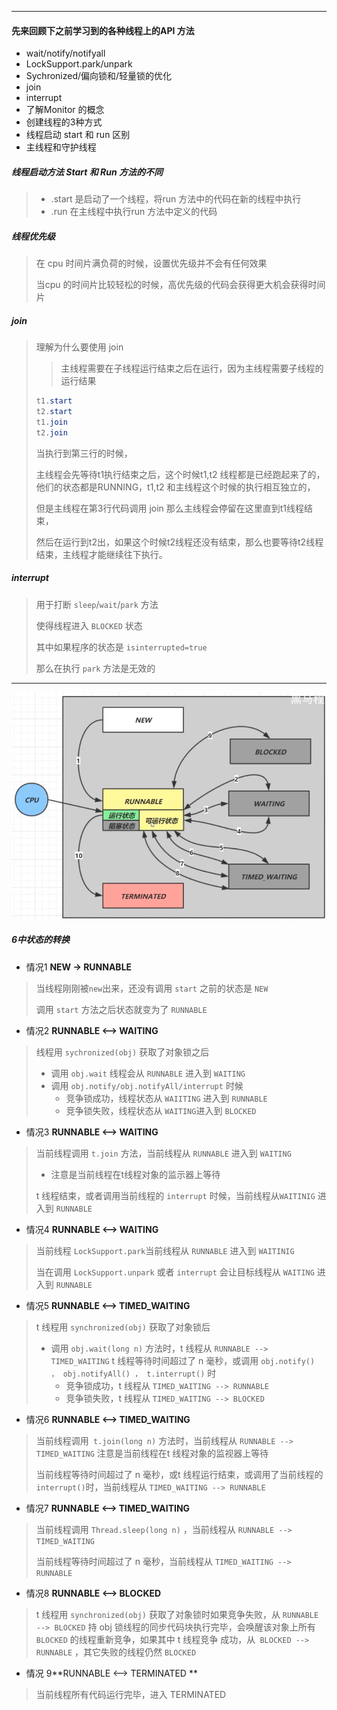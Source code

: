 

---

#### 先来回顾下之前学习到的各种线程上的API 方法

* wait/notify/notifyall
* LockSupport.park/unpark
* Sychronized/偏向锁和/轻量锁的优化
* join
* interrupt
* 了解Monitor 的概念
* 创建线程的3种方式
* 线程启动 start 和 run 区别
* 主线程和守护线程

##### 线程启动方法 Start 和 Run 方法的不同

> * .start 是启动了一个线程，将run 方法中的代码在新的线程中执行
> * .run 在主线程中执行run 方法中定义的代码

##### 线程优先级

> 在 cpu 时间片满负荷的时候，设置优先级并不会有任何效果
>
> 当cpu 的时间片比较轻松的时候，高优先级的代码会获得更大机会获得时间片

##### join

> 理解为什么要使用 join 
>
> > 主线程需要在子线程运行结束之后在运行，因为主线程需要子线程的运行结果
>
> ```java
> t1.start
> t2.start
> t1.join
> t2.join
> ```
>
> 当执行到第三行的时候，
>
> 主线程会先等待t1执行结束之后，这个时候t1,t2 线程都是已经跑起来了的，他们的状态都是RUNNING，t1,t2 和主线程这个时候的执行相互独立的，
>
> 但是主线程在第3行代码调用 join 那么主线程会停留在这里直到t1线程结束，
>
> 然后在运行到t2出，如果这个时候t2线程还没有结束，那么也要等待t2线程结束，主线程才能继续往下执行。

##### interrupt

> 用于打断 `sleep`/`wait`/`park` 方法
>
> 使得线程进入 `BLOCKED` 状态
>
> 其中如果程序的状态是 `isinterrupted=true`
>
> 那么在执行 `park` 方法是无效的

---

<img src="./pics/并行4.png"/>

##### 6中状态的转换

* 情况1 **NEW -> RUNNABLE**

> 当线程刚刚被`new`出来，还没有调用 `start` 之前的状态是 `NEW`
>
> 调用 `start` 方法之后状态就变为了 `RUNNABLE`

* 情况2 **RUNNABLE <--> WAITING**

> 线程用 `sychronized(obj)` 获取了对象锁之后
>
> * 调用 `obj.wait` 线程会从 `RUNNABLE` 进入到 `WAITING`
> * 调用 `obj.notify/obj.notifyAll/interrupt` 时候
>   * 竞争锁成功，线程状态从 `WAIITING` 进入到 `RUNNABLE`
>   * 竞争锁失败，线程状态从 `WAITING`进入到 `BLOCKED`

* 情况3 **RUNNABLE <--> WAITING**

> 当前线程调用 `t.join` 方法，当前线程从 `RUNNABLE`  进入到 `WAITING`
>
> * 注意是当前线程在t线程对象的监示器上等待
>
> t 线程结束，或者调用当前线程的 `interrupt` 时候，当前线程从`WAITINIG` 进入到 `RUNNABLE`

* 情况4 **RUNNABLE <--> WAITING**

> 当前线程 `LockSupport.park`当前线程从 `RUNNABLE` 进入到 `WAITINIG`
>
> 当在调用 `LockSupport.unpark` 或者 `interrupt` 会让目标线程从 `WAITING` 进入到 `RUNNABLE`

* 情况5 **RUNNABLE <--> TIMED_WAITING**

> t 线程用 `synchronized(obj)` 获取了对象锁后
>
> * 调用 `obj.wait(long n)` 方法时，t 线程从 `RUNNABLE --> TIMED_WAITING`
>    t 线程等待时间超过了 n 毫秒，或调用 `obj.notify() ， obj.notifyAll() ， t.interrupt()` 时
>   * 竞争锁成功，t 线程从 `TIMED_WAITING --> RUNNABLE `
>   * 竞争锁失败，t 线程从 `TIMED_WAITING --> BLOCKED`

* 情况6 **RUNNABLE <--> TIMED_WAITING**

> 当前线程调用` t.join(long n)` 方法时，当前线程从 `RUNNABLE --> TIMED_WAITING` 注意是当前线程在t 线程对象的监视器上等待
>
> 当前线程等待时间超过了 n 毫秒，或t 线程运行结束，或调用了当前线程的` interrupt() `时，当前线程从 `TIMED_WAITING --> RUNNABLE`

* 情况7 **RUNNABLE <--> TIMED_WAITING**

> 当前线程调用 `Thread.sleep(long n)` ，当前线程从 `RUNNABLE --> TIMED_WAITING`
>
> 当前线程等待时间超过了 n 毫秒，当前线程从 `TIMED_WAITING --> RUNNABLE`

* 情况8 **RUNNABLE <--> BLOCKED**

> t 线程用 `synchronized(obj)` 获取了对象锁时如果竞争失败，从 `RUNNABLE --> BLOCKED`
>  持 obj 锁线程的同步代码块执行完毕，会唤醒该对象上所有 `BLOCKED` 的线程重新竞争，如果其中 t 线程竞争 成功，从` BLOCKED --> RUNNABLE` ，其它失败的线程仍然 `BLOCKED`

* 情况 9**RUNNABLE <--> TERMINATED **

> 当前线程所有代码运行完毕，进入 TERMINATED



